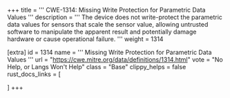 +++
title = '''
CWE-1314: Missing Write Protection for Parametric Data Values
'''
description	= '''
The device does not write-protect the parametric data values for sensors that scale the sensor value, allowing untrusted software to manipulate the apparent result and potentially damage hardware or cause operational failure.
'''
weight = 1314

[extra]
id = 1314
name = '''
Missing Write Protection for Parametric Data Values
'''
url = "https://cwe.mitre.org/data/definitions/1314.html"
vote = "No Help, or Langs Won't Help"
class = "Base"
clippy_helps = false
rust_docs_links = [
	
]
+++
